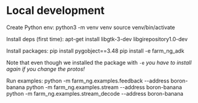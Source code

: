 
# Local development

Create Python env:
    python3 -m venv venv
    source venv/bin/activate

Install deps (first time):
    apt-get install libgtk-3-dev libgirepository1.0-dev

Install packages:
    pip install pygobject==3.48
    pip install -e farm_ng_adk

Note that even though we installed the package with `-e` *you have to install again if you change the protos!*

Run examples:
    python -m farm_ng.examples.feedback --address boron-banana
    python -m farm_ng.examples.stream --address boron-banana
    python -m farm_ng.examples.stream_decode --address boron-banana
